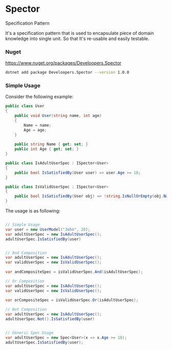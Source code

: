 # Spector
Specification Pattern

It's a specification pattern that is used to encapsulate piece of domain knowledge into single unit. So that It's re-usable and easily testable.

### Nuget
https://www.nuget.org/packages/Develoopers.Spector

```bash
dotnet add package Develoopers.Spector --version 1.0.0
```

### Simple Usage
Consider the following example:
```cs
public class User
{
    public void User(string name, int age)
    {
        Name = name;
        Age = age;
    }
    
    public string Name { get; set; }
    public int Age { get; set; }
}

public class IsAdultUserSpec : ISpector<User>
{
    public bool IsSatisfiedBy(User user) => user.Age >= 18;
}

public class IsValidUserSpec : ISpector<User>
{
    public bool IsSatisfiedBy(User obj) => !string.IsNullOrEmpty(obj.Name);
}
```

The usage is as following:
```cs

// Simple Usage
var user = new UserModel("John", 20);
var adultUserSpec = new IsAdultUserSpec();
adultUserSpec.IsSatisfiedBy(user)


// And Composition
var adultUserSpec = new IsAdultUserSpec();
var validUserSpec = new IsValidUserSpec();
        
var andCompositeSpec = isValidUserSpec.And(isAdultUserSpec);

// Or Composition
var adultUserSpec = new IsAdultUserSpec();
var validUserSpec = new IsValidUserSpec();
        
var orCompositeSpec = isValidUserSpec.Or(isAdultUserSpec);

// Not Composition
var adultUserSpec = new IsAdultUserSpec();
adultUserSpec.Not().IsSatisfiedBy(user)


// Generic Spec Usage
var adultUserSpec = new Spec<User>(x => x.Age >= 18);
adultUserSpec.IsSatisfiedBy(user);

```
